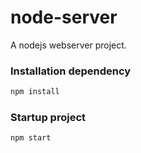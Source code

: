 # node-server
A nodejs webserver project.

### Installation dependency
```sh
npm install
```
### Startup project
```sh
npm start
```